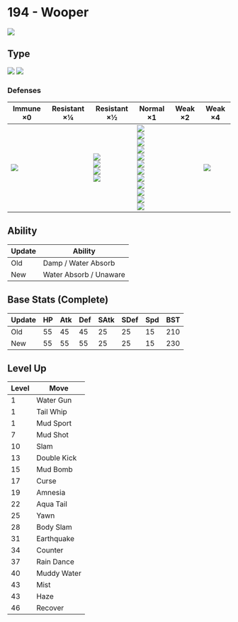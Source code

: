 # 194 - Wooper
![][194]

## Type

![][water]  ![][ground]

### Defenses

Immune ×0         | Resistant ×¼ | Resistant ×½                                            | Normal ×1                                                                                                                                                                    | Weak ×2 | Weak ×4
---               | ---          | ---                                                     | ---                                                                                                                                                                          | ---     | ---
![][electric]<br> | &nbsp;       | ![][poison]<br>![][rock]<br>![][steel]<br>![][fire]<br> | ![][normal]<br>![][fighting]<br>![][flying]<br>![][ground]<br>![][bug]<br>![][ghost]<br>![][water]<br>![][psychic]<br>![][ice]<br>![][dragon]<br>![][dark]<br>![][fairy]<br> | &nbsp;  | ![][grass]<br>

## Ability

Update | Ability
---    | ---
Old    | Damp / Water Absorb
New    | Water Absorb / Unaware

## Base Stats (Complete)

Update | HP  | Atk | Def | SAtk | SDef | Spd | BST
---    | --- | --- | --- | ---  | ---  | --- | ---
Old    | 55  | 45  | 45  | 25   | 25   | 15  | 210
New    | 55  | 55  | 55  | 25   | 25   | 15  | 230

## Level Up

Level | Move
---   | ---
1     | Water Gun
1     | Tail Whip
1     | Mud Sport
7     | Mud Shot
10    | Slam
13    | Double Kick
15    | Mud Bomb
17    | Curse
19    | Amnesia
22    | Aqua Tail
25    | Yawn
28    | Body Slam
31    | Earthquake
34    | Counter
37    | Rain Dance
40    | Muddy Water
43    | Mist
43    | Haze
46    | Recover

[194]: ../img/pokemon/194.png
[normal]: ../img/types/normal.png
[fire]: ../img/types/fire.png
[fighting]: ../img/types/fighting.png
[water]: ../img/types/water.png
[flying]: ../img/types/flying.png
[grass]: ../img/types/grass.png
[poison]: ../img/types/poison.png
[electric]: ../img/types/electric.png
[ground]: ../img/types/ground.png
[psychic]: ../img/types/psychic.png
[rock]: ../img/types/rock.png
[ice]: ../img/types/ice.png
[bug]: ../img/types/bug.png
[dragon]: ../img/types/dragon.png
[ghost]: ../img/types/ghost.png
[dark]: ../img/types/dark.png
[steel]: ../img/types/steel.png
[fairy]: ../img/types/fairy.png
